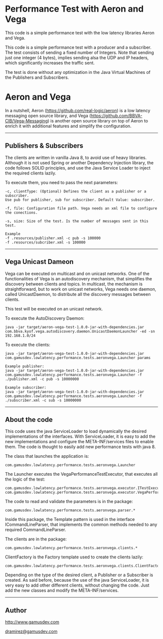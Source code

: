 # Performance Test with Aeron and Vega

This code is a simple performance test with the low latency libraries Aeron and Vega. 

This code is a simple performance test with a producer and a subscriber. The test consists of sending a fixed number 
of Integers. Note that sending just one integer (4 bytes), implies sending alsa the UDP and IP headers,
which significantly increases the traffic sent.

The test is done without any optimization in the Java Virtual Machines of the Publishers and Subscribers.

# Aeron and Vega
In a nutshell, Aeron (https://github.com/real-logic/aeron) is a low latency messaging open source library, 
and Vega (https://github.com/BBVA-CIB/Vega-Messaging) is another open source library on top of Aeron to enrich 
it with additional features and simplify the configuration.

---

## Publishers & Subscribers
The clients are written in vanilla Java 8, to avoid use of heavy libraries. Although it is not used Spring or another 
Dependency Injection library, the code follows SOLID principles, and use the Java Service Loader to inject the required 
clients lazily.

To execute them, you need to pass the next parameters:
````
-c, clientType: (Optional) Defines the client as a publisher or a subscriber. 
Use pub for publisher, sub for subscriber. Default Value: subscriber.

-f, file: Configuration file path. Vega needs an xml file to configure the conections.

-s, size: Size of the test. Is the number of messages sent in this test.

Example
-f .resources/publisher.xml -c pub -s 100000
-f .resources/subcriber.xml -s 100000
````

---

## Vega Unicast Dameon
Vega can be executed on multicast and on unicast networks. One of the functionalities of Vega is an 
autodiscovery mechanism, that simplifies the discovery between clients and topics. In multicast, the mechanism is straightforward, 
but to work on unicast networks, Vega needs one daemon, called UnicastDaemon, to distribute all the discovery messages
between clients.

This test will be executed on an unicast network. 

To execute the AutoDiscovery Daemon:
````
java -jar target/aeron-vega-test-1.0.0-jar-with-dependencies.jar com.bbva.kyof.vega.autodiscovery.daemon.UnicastDaemonLauncher -ed -sn 192.168.1.0/24
````

To execute the clients:
````
java -jar target/aeron-vega-test-1.0.0-jar-with-dependencies.jar com.gamusdev.lowlatency.performance.tests.aeronvega.Launcher params

Example publisher:
java -jar target/aeron-vega-test-1.0.0-jar-with-dependencies.jar com.gamusdev.lowlatency.performance.tests.aeronvega.Launcher -f ./publisher.xml -c pub -s 10000000

Example subscriber:
java -jar target/aeron-vega-test-1.0.0-jar-with-dependencies.jar com.gamusdev.lowlatency.performance.tests.aeronvega.Launcher -f ./subscriber.xml -c sub -s 10000000
````

---

## About the code

This code uses the java ServiceLoader to load dynamically the desired implementations of the interfaces.
With ServiceLoader, it is easy to add the new implementations and configure the META-INF/services files to enable them.
The code is thought to easily add new performance tests with java 8.

The class that launches the application is:
````
com.gamusdev.lowlatency.performance.tests.aeronvega.Launcher
````

The Launcher executes the VegaPerformanceTestExecutor, that executes all the logic of the test:
````
com.gamusdev.lowlatency.performance.tests.aeronvega.executor.ITestExecutor
com.gamusdev.lowlatency.performance.tests.aeronvega.executor.VegaPerformanceTestExecutor
````

The code to read and validate the parameters is in the package: 
````
com.gamusdev.lowlatency.performance.tests.aeronvega.parser.*
````
Inside this package, the Template pattern is used in the interface ICommandLineParser, that implements the common 
methods needed to any required CommandLineParser.

The clients are in the package:
````
com.gamusdev.lowlatency.performance.tests.aeronvega.clients.*
````

ClientFactory is the Factory template used to create the clients lazily: 
````
com.gamusdev.lowlatency.performance.tests.aeronvega.clients.ClientFactory
````
Depending on the type of the desired client, a Publisher or a Subscriber is created.
As said before, because the use of the java ServiceLoader, it is very easy to add other different clients, without
changing the code. Just add the new classes and modify the META-INF/services.

---

## Author
http://www.gamusdev.com

dramirez@gamusdev.com